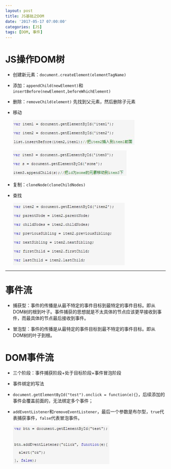 ```yaml
---
layout: post
title: JS基础之DOM
date: '2017-05-17 07:00:00'
categories: [JS]
tags: [DOM, 事件]
---
```


# JS操作DOM树
  * 创建新元素：`document.createElement(elementTagName)`
  * 添加：`appendChild(newElement)`和`insertBefore(newElement,beforeWhichElement)`
  * 删除：`removeChild(element)` 先找到父元素，然后删除子元素
  * 移动
    
    ![move](/assets/images/2017/d1.jpg)
    
    ![move](/assets/images/2017/d2.jpg)

  * 复制：`cloneNode(cloneChildNodes)`
  * 查找
    
    ![move](/assets/images/2017/d3.jpg)

---
# 事件流
  * 捕获型：事件的传播是从最不特定的事件目标到最特定的事件目标。即从DOM树的根到叶子。事件捕获的思想就是不太具体的节点应该更早接收到事件，而最具体的节点最后接收到事件。
  
  * 冒泡型：事件的传播是从最特定的事件目标到最不特定的事件目标。即从DOM树的叶子到根。

# DOM事件流
  * 三个阶段：事件捕获阶段+处于目标阶段+事件冒泡阶段
  * 事件绑定的写法
  * `document.getElementById("test").onclick = function(e){}`，后续添加的事件会覆盖前面的，无法绑定多个事件；
  * `addEventListener`和`removeEventListener`，最后一个参数是布尔型，`true`代表捕获事件，`false`代表冒泡事件。
    
    ![](/assets/images/2017/d4.jpg)

 
